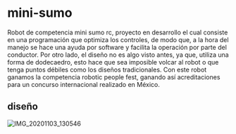 # mini-sumo

Robot de competencia mini sumo rc, proyecto en desarrollo el cual consiste en una programación que optimiza los controles, de modo que, a la hora del manejo se hace una ayuda por software y facilita la operación por parte del conductor. Por otro lado, el diseño no es algo visto antes, ya que, utiliza una forma de dodecaedro, esto hace que sea imposible volcar al robot o que tenga puntos débiles como los diseños tradicionales. Con este robot ganamos la competencia robotic people fest, ganando así acreditaciones para un concurso internacional realizado en México.

## diseño

![IMG_20201103_130546](https://user-images.githubusercontent.com/56893753/142344882-446b135b-fad1-41ce-a7c9-6183ecc63485.jpg)

